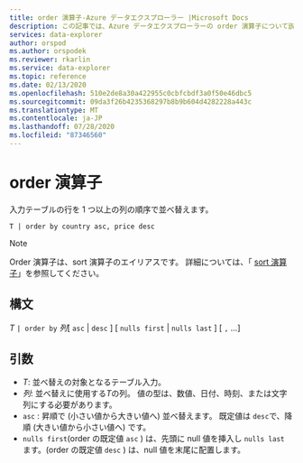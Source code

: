 ```yaml
---
title: order 演算子-Azure データエクスプローラー |Microsoft Docs
description: この記事では、Azure データエクスプローラーの order 演算子について説明します。
services: data-explorer
author: orspod
ms.author: orspodek
ms.reviewer: rkarlin
ms.service: data-explorer
ms.topic: reference
ms.date: 02/13/2020
ms.openlocfilehash: 510e2de8a30a422955c0cbfcbdf3a0f50e46dbc5
ms.sourcegitcommit: 09da3f26b4235368297b8b9b604d4282228a443c
ms.translationtype: MT
ms.contentlocale: ja-JP
ms.lasthandoff: 07/28/2020
ms.locfileid: "87346560"
---
```

# <a name="order-operator"></a>order 演算子 

入力テーブルの行を 1 つ以上の列の順序で並べ替えます。

```kusto
T | order by country asc, price desc
```

> [!NOTE]
> Order 演算子は、sort 演算子のエイリアスです。 詳細については、「 [sort 演算子](sortoperator.md)」を参照してください。

## <a name="syntax"></a>構文

*T* `| order by` *列*[ `asc`  |  `desc` ] [ `nulls first`  |  `nulls last` ] [ `,` ...]

## <a name="arguments"></a>引数

* *T*: 並べ替えの対象となるテーブル入力。
* *列*: 並べ替えに使用する*T*の列。 値の型は、数値、日付、時刻、または文字列にする必要があります。
* `asc` : 昇順で (小さい値から大きい値へ) 並べ替えます。 既定値は `desc`で、降順 (大きい値から小さい値へ) です。
* `nulls first`(order の既定値 `asc` ) は、先頭に null 値を挿入し `nulls last` ます。(order の既定値 `desc` ) は、null 値を末尾に配置します。

